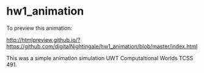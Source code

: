 # hw1_animation

To preview this animation:

http://htmlpreview.github.io/?https://github.com/digitalNightingale/hw1_animation/blob/master/index.html

This was a simple animation simulation UWT Computaltional Worlds TCSS 491.
